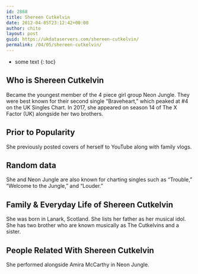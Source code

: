 ```yaml
---
id: 2868
title: Shereen Cutkelvin
date: 2012-04-05T23:12:42+00:00
author: chito
layout: post
guid: https://ukdataservers.com/shereen-cutkelvin/
permalink: /04/05/shereen-cutkelvin/
---
```


* some text
{: toc}
          
          
## Who is  Shereen Cutkelvin
                  
                  
                  
Became the youngest member of the 4 piece girl group Neon Jungle. They were best known for their second single &#8220;Braveheart,&#8221; which peaked at #4 on the UK Singles Chart. In 2017, she appeared on season 14 of The X Factor (UK) alongside her two brothers.
                  
                
                
                
## Prior to Popularity 
                  
                  
                  
She previously posted covers of herself to YouTube along with family vlogs.
                  
                
                
                
## Random data 
                  
                  
                  
She and Neon Jungle are also known for charting singles such as &#8220;Trouble,&#8221; &#8220;Welcome to the Jungle,&#8221; and &#8220;Louder.&#8221;
                  
                
                
                
## Family & Everyday Life of Shereen Cutkelvin
                  
                  
                  
She was born in Lanark, Scotland. She lists her father as her musical idol. She has two brother who are known musically as The Cutkelvins and a sister.
                  
                
                
                
## People Related With  Shereen Cutkelvin
                  
                  
                  
She performed alongside Amira McCarthy in Neon Jungle.
                  
                
              
            
          
          
          
    
    
  
